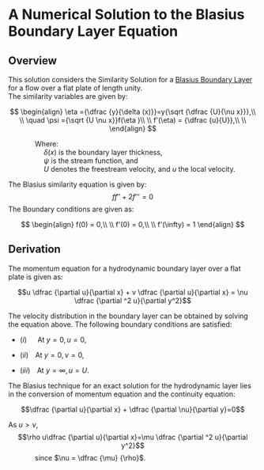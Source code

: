 # A Numerical Solution to the Blasius Boundary Layer Equation

## Overview

This solution considers the Similarity Solution for a [Blasius Boundary Layer](https://en.wikipedia.org/wiki/Blasius_boundary_layer)
for a flow over a flat plate of length unity.\
The similarity variables are given by:

$$
\begin{align}
    \eta ={\dfrac {y}{\delta (x)}}=y{\sqrt {\dfrac {U}{\nu x}}},\\
    \\
    \quad \psi ={\sqrt {U \nu x}}f(\eta )\\
    \\
    f'(\eta) = {\dfrac {u}{U}},\\
    \\
\end{align}
$$

&emsp; &emsp; &emsp; Where:\
&emsp; &emsp; &emsp; &emsp; $\delta (x)$ is the boundary layer thickness,\
&emsp; &emsp; &emsp; &emsp; $\psi$ is the stream function, and\
&emsp; &emsp; &emsp; &emsp; $U$ denotes the freestream velocity, and $u$ the local velocity.

The Blasius similarity equation is given by:
$$ff'' + 2f''' = 0$$
The Boundary conditions are given as:

$$
\begin{align}
    f(0) = 0,\\
    \\
    f'(0) = 0,\\
    \\
    f'(\infty) = 1
\end{align}
$$

## Derivation

The momentum equation for a hydrodynamic boundary layer over a flat plate is given as:

$$u \dfrac {\partial u}{\partial x} + v \dfrac {\partial u}{\partial x} = \nu \dfrac {\partial ^2 u}{\partial y^2}$$

The velocity distribution in the boundary layer can be obtained by solving the equation above.
The following boundary conditions are satisfied:

* $(i)$ &emsp; At $y = 0, u = 0,$

* $(ii)$&emsp;At $y = 0, \nu = 0,$

* $(iii)$&emsp;At $y = \infty , u = U.$

The Blasius technique for an exact solution for the hydrodynamic layer lies in the conversion of momentum equation and the continuity equation:

$$\dfrac {\partial u}{\partial x} + \dfrac {\partial \nu}{\partial y}=0$$

As $u>\nu,$
$$\rho u\dfrac {\partial u}{\partial x}=\mu \dfrac {\partial ^2 u}{\partial y^2}$$
&emsp; &emsp; &emsp; since $\nu = \dfrac {\mu} {\rho}$.
